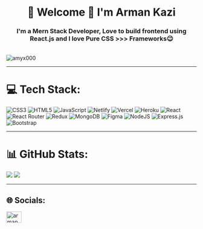 <h1 align="center">💫 Welcome 👋 I'm Arman Kazi</h1>
<h3 align="center">I'm a Mern Stack Developer, Love to build frontend using React.js and I love Pure CSS >>> Frameworks😉</h3><br/>

<img align="center" src="https://user-images.githubusercontent.com/104687128/187681780-941d00d8-2707-45f8-8273-e1c39d0ecf23.png" alt="amyx000" />

---
# 💻 Tech Stack:
![CSS3](https://img.shields.io/badge/css3-%231572B6.svg?style=flat&logo=css3&logoColor=white) ![HTML5](https://img.shields.io/badge/html5-%23E34F26.svg?style=flat&logo=html5&logoColor=white) ![JavaScript](https://img.shields.io/badge/javascript-%23323330.svg?style=flat&logo=javascript&logoColor=%23F7DF1E) ![Netlify](https://img.shields.io/badge/netlify-%23000000.svg?style=flat&logo=netlify&logoColor=#00C7B7) ![Vercel](https://img.shields.io/badge/vercel-%23000000.svg?style=flat&logo=vercel&logoColor=white) ![Heroku](https://img.shields.io/badge/heroku-%23430098.svg?style=flat&logo=heroku&logoColor=white) ![React](https://img.shields.io/badge/react-%2320232a.svg?style=flat&logo=react&logoColor=%2361DAFB) ![React Router](https://img.shields.io/badge/React_Router-CA4245?style=flat&logo=react-router&logoColor=white) ![Redux](https://img.shields.io/badge/redux-%23593d88.svg?style=flat&logo=redux&logoColor=white) ![MongoDB](https://img.shields.io/badge/MongoDB-%234ea94b.svg?style=flat&logo=mongodb&logoColor=white) 	![Figma](https://img.shields.io/badge/figma-%23F24E1E.svg?style=flat&logo=figma&logoColor=white) ![NodeJS](https://img.shields.io/badge/node.js-6DA55F?style=flat&logo=node.js&logoColor=white) ![Express.js](https://img.shields.io/badge/express.js-%23404d59.svg?style=flat&logo=express&logoColor=%2361DAFB) ![Bootstrap](https://img.shields.io/badge/bootstrap-%23563D7C.svg?style=flat&logo=bootstrap&logoColor=white)

---
# 📊 GitHub Stats:
![](https://github-readme-stats.vercel.app/api?username=Amyx000&theme=flag-india&hide_border=false&include_all_commits=false&count_private=true)
![](https://github-readme-streak-stats.herokuapp.com/?user=Amyx000&theme=flag-india&hide_border=false)<br/>

---

## 🌐 Socials:
<a href="https://twitter.com/armankazi111" target="blank"><img align="center" src="https://raw.githubusercontent.com/rahuldkjain/github-profile-readme-generator/master/src/images/icons/Social/twitter.svg" alt="armankazi111" height="30" width="40" /></a>
</p>
